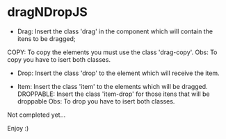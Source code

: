 # dragNDropJS

* Drag:
Insert the class 'drag' in the component which will contain the itens to be dragged;

COPY: To copy the elements you must use the class 'drag-copy'.
Obs: To copy you have to isert both classes.

* Drop:
Insert the class 'drop' to the element which will receive the item.

* Item:
Insert the class 'item' to the elements which will be dragged.
DROPPABLE: Insert the class 'item-drop' for those itens that will be droppable
Obs: To drop you have to isert both classes.

Not completed yet...

Enjoy :)
